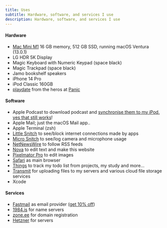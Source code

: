 ```yaml
---
title: Uses
subtitle: Hardware, software, and services I use
description: Hardware, software, and services I use
---
```


#### Hardware
- [Mac Mini M1](https://www.apple.com/mac-mini/) 16 GB memory, 512 GB SSD, running macOS Ventura (13.0.1)
- LG HDR 5K Display
- Magic Keyboard with Numeric Keypad (space black)
- Magic Trackpad (space black)
- Jamo bookshelf speakers
- iPhone 14 Pro
- iPod Classic 160GB
- [playdate](https://play.date) from the heros at [Panic](https://panic.com)


#### Software
- Apple Podcast to download podcast and [synchronise them to my iPod, yes that still works](/journal/2022/sync-podcast-to-ipod/)!
- Apple Mail; just the macOS Mail app..
- Apple Terminal (zsh)
- [Little Snitch](https://obdev.at/products/littlesnitch/index.html) to see/block internet connections made by apps
- [Micro Snitch](https://obdev.at/products/microsnitch/index.html) to see/log camera and microphone usage
- [NetNewsWire](https://netnewswire.com) to follow RSS feeds
- [Nova](https://nova.app) to edit text and make this website
- [Pixelmator Pro](https://www.pixelmator.com/pro/) to edit images
- [Safari](https://www.apple.com/safari/) as main browser
- [Things](https://culturedcode.com/things/) to track my todo list from projects, my study and more...
- [Transmit](https://panic.com/transmit/) for uploading files to my servers and various cloud file storage services
- Xcode


#### Services
- [Fastmail](https://fastmail.com) as email provider ([get 10% off](https://ref.fm/u30574464))
- [1984.is](https://1984.is) for name servers
- [zone.ee](https://zone.ee/en/) for domain registration
- [Hetzner](https://hetzner.com) for servers
